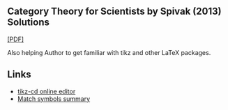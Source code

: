 <!--
``` ai
/model "./_models/Meta-Llama-3-8B-Instruct.Q4_0.gguf"
/nthreads 8
```

``` result
Num threads: 8
<Empty message buffer, write something first>
```

``` ai
Please rephrase the following sentence using a more natural English. It should be the
heading of the repository containing a solutions.:

Author's solutions for the book for the Spivak 2013 book "Category Theory for Scientists".
```

``` result
Here is a rephrased version of the original sentence in more natural and idiomatic English:
**Category Theory for Scientists by Spivak (2013) Solutions Repository**
Note: I've used title case to make it look like a heading. Let me know if you need anything else!
```
-->

Category Theory for Scientists by Spivak (2013) Solutions
---------------------------------------------------------

[[PDF]](./tex/main.pdf)

Also helping Author to get familiar with tikz and other LaTeX packages.

Links
-----

* [tikz-cd online editor](https://tikzcd.yichuanshen.de/)
* [Match symbols summary](https://www.math.uci.edu/~xiangwen/pdf/LaTeX-Math-Symbols.pdf)
